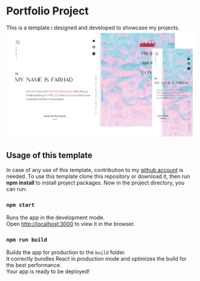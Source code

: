 # Portfolio Project

This is a template i designed and developed to showcase my projects.
![alt text](https://github.com/farhad-gh-dev/portfolio-en/blob/master/src/Assets/screenshots.png?raw=true)

## Usage of this template

In case of any use of this template, contribution to my [github account](https://github.com/farhad-gh-dev) is needed.
To use this template clone this repository or download it, then run **npm install** to install project packages.
Now in the project directory, you can run:

### `npm start`

Runs the app in the development mode.\
Open [http://localhost:3000](http://localhost:3000) to view it in the browser.

### `npm run build`

Builds the app for production to the `build` folder.\
It correctly bundles React in production mode and optimizes the build for the best performance.\
Your app is ready to be deployed!
